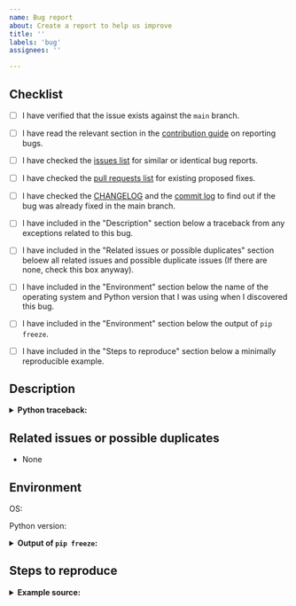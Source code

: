 ```yaml
---
name: Bug report
about: Create a report to help us improve
title: ''
labels: 'bug'
assignees: ''

---
```


<!--
Please fill this template entirely and do not erase any of it.
We reserve the right to close without a response bug reports which are incomplete.
-->

## Checklist

<!-- To check an item on the list replace [ ] with [x]. -->

- [ ] I have verified that the issue exists against the `main` branch.
- [ ] I have read the relevant section in the [contribution guide](https://github.com/allenai/prior/blob/main/CONTRIBUTING.md#bug-reports-and-feature-requests) on reporting bugs.
- [ ] I have checked the [issues list](https://github.com/allenai/prior/issues) for similar or identical bug reports.
- [ ] I have checked the [pull requests list](https://github.com/allenai/prior/pulls) for existing proposed fixes.
- [ ] I have checked the [CHANGELOG](https://github.com/allenai/prior/blob/main/CHANGELOG.md) and the [commit log](https://github.com/allenai/prior/commits/main) to find out if the bug was already fixed in the main branch.
- [ ] I have included in the "Description" section below a traceback from any exceptions related to this bug.
- [ ] I have included in the "Related issues or possible duplicates" section beloew all related issues and possible duplicate issues (If there are none, check this box anyway).
- [ ] I have included in the "Environment" section below the name of the operating system and Python version that I was using when I discovered this bug.
- [ ] I have included in the "Environment" section below the output of `pip freeze`.
- [ ] I have included in the "Steps to reproduce" section below a minimally reproducible example.


## Description

<!-- Please provide a clear and concise description of what the bug is here. -->

<details>
<summary><b>Python traceback:</b></summary>
<p>

<!-- Paste the traceback from any exception (if there was one) in between the next two lines below -->
```
```

</p>
</details>


## Related issues or possible duplicates

- None


## Environment

<!-- Provide the name of operating system below (e.g. OS X, Linux) -->
OS:

<!-- Provide the Python version you were using (e.g. 3.7.1) -->
Python version:

<details>
<summary><b>Output of <code>pip freeze</code>:</b></summary>
<p>

<!-- Paste the output of `pip freeze` in between the next two lines below -->
```
```

</p>
</details>


## Steps to reproduce


<details>
<summary><b>Example source:</b></summary>
<p>

<!-- Add a fully runnable example in between the next two lines below that will reproduce the bug -->
```
```

</p>
</details>
